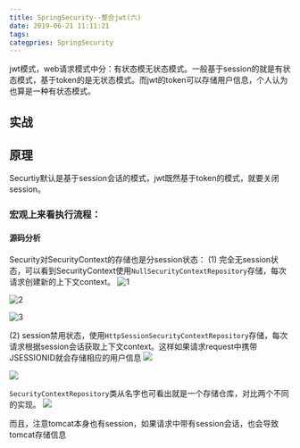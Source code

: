 ```yaml
---
title: SpringSecurity--整合jwt(六)
date: 2019-06-21 11:11:21
tags:
categpries: SpringSecurity
---
```

jwt模式，web请求模式中分：有状态模无状态模式。一般基于session的就是有状态模式，基于token的是无状态模式。而jwt的token可以存储用户信息，个人认为也算是一种有状态模式。

<!-- more -->
## 实战


## 原理
Securtiy默认是基于session会话的模式，jwt既然基于token的模式，就要关闭session。
### 宏观上来看执行流程：



#### 源码分析
Security对SecurityContext的存储也是分session状态：
(1) 完全无session状态，可以看到SecurityContext使用`NullSecurityContextRepository`存储，每次请求创建新的上下文context。
![1](https://impwang.oss-cn-beijing.aliyuncs.com/security/SecurityContextPersistenceFilter00.png)

![2](https://impwang.oss-cn-beijing.aliyuncs.com/security/SecurityContextPersistenceFilter01.png)

![3](https://impwang.oss-cn-beijing.aliyuncs.com/security/SecurityContextPersistenceFilter03.png)

(2) session禁用状态，使用`HttpSessionSecurityContextRepository`存储，每次请求根据session会话获取上下文context。这样如果请求request中携带JSESSIONID就会存储相应的用户信息
![](https://impwang.oss-cn-beijing.aliyuncs.com/security/SecurityContextPersistenceFilter04.png)

![](https://impwang.oss-cn-beijing.aliyuncs.com/security/SecurityContextPersistenceFilter05.png)

`SecurityContextRepository`类从名字也可看出就是一个存储仓库，对比两个不同的实现。
![](https://impwang.oss-cn-beijing.aliyuncs.com/security/SecurityContextPersistenceFilter02.png)

而且，注意tomcat本身也有session，如果请求中带有session会话，也会导致tomcat存储信息
